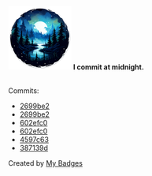 <img src="https://github.com/my-badges/my-badges/blob/master/badges/time-of-commit/midnight-commits.png?raw=true" alt="I commit at midnight." title="I commit at midnight." width="128">
<strong>I commit at midnight.</strong>
<br><br>

Commits:

- <a href="https://github.com/Abirdcfly/arcadia/commit/2699be2f13188bda45a798b18b40afd4d213b318">2699be2</a>
- <a href="https://github.com/kubeagi/arcadia/commit/2699be2f13188bda45a798b18b40afd4d213b318">2699be2</a>
- <a href="https://github.com/Abirdcfly/arcadia/commit/602efc09340aaa5bab550697ca559608b328063c">602efc0</a>
- <a href="https://github.com/kubeagi/arcadia/commit/602efc09340aaa5bab550697ca559608b328063c">602efc0</a>
- <a href="https://github.com/Abirdcfly/Abirdcfly/commit/4597c6394ec5de50e404ca1bed6547b012f135db">4597c63</a>
- <a href="https://github.com/Abirdcfly/k3s/commit/387139da6e0fd176adb90aacb25d63062a537af8">387139d</a>


Created by <a href="https://github.com/my-badges/my-badges">My Badges</a>